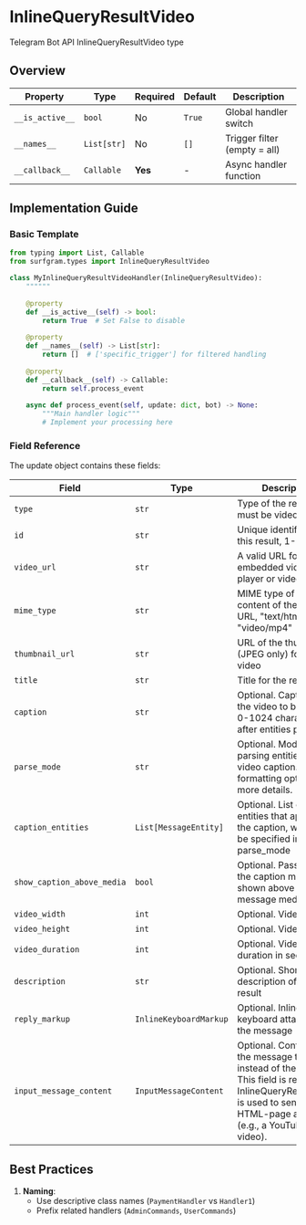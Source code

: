 # InlineQueryResultVideo

Telegram Bot API InlineQueryResultVideo type

## Overview

| Property        | Type               | Required | Default | Description                              |
|-----------------|--------------------|----------|---------|------------------------------------------|
| `__is_active__` | `bool`             | No       | `True`  | Global handler switch                   |
| `__names__`     | `List[str]`        | No       | `[]`    | Trigger filter (empty = all)            |
| `__callback__`  | `Callable`         | **Yes**  | -       | Async handler function                  |

## Implementation Guide

### Basic Template

```python
from typing import List, Callable
from surfgram.types import InlineQueryResultVideo

class MyInlineQueryResultVideoHandler(InlineQueryResultVideo):
    """"""
    
    @property
    def __is_active__(self) -> bool:
        return True  # Set False to disable
        
    @property
    def __names__(self) -> List[str]:
        return []  # ['specific_trigger'] for filtered handling
        
    @property
    def __callback__(self) -> Callable:
        return self.process_event
        
    async def process_event(self, update: dict, bot) -> None:
        """Main handler logic"""
        # Implement your processing here
```

### Field Reference

The update object contains these fields:

| Field          | Type              | Description                     |
|----------------|-------------------|---------------------------------|
| `type` | `str` | Type of the result, must be video |
| `id` | `str` | Unique identifier for this result, 1-64 bytes |
| `video_url` | `str` | A valid URL for the embedded video player or video file |
| `mime_type` | `str` | MIME type of the content of the video URL, "text/html" or "video/mp4" |
| `thumbnail_url` | `str` | URL of the thumbnail (JPEG only) for the video |
| `title` | `str` | Title for the result |
| `caption` | `str` | Optional. Caption of the video to be sent, 0-1024 characters after entities parsing |
| `parse_mode` | `str` | Optional. Mode for parsing entities in the video caption. See formatting options for more details. |
| `caption_entities` | `List[MessageEntity]` | Optional. List of special entities that appear in the caption, which can be specified instead of parse_mode |
| `show_caption_above_media` | `bool` | Optional. Pass True, if the caption must be shown above the message media |
| `video_width` | `int` | Optional. Video width |
| `video_height` | `int` | Optional. Video height |
| `video_duration` | `int` | Optional. Video duration in seconds |
| `description` | `str` | Optional. Short description of the result |
| `reply_markup` | `InlineKeyboardMarkup` | Optional. Inline keyboard attached to the message |
| `input_message_content` | `InputMessageContent` | Optional. Content of the message to be sent instead of the video. This field is required if InlineQueryResultVideo is used to send an HTML-page as a result (e.g., a YouTube video). |

## Best Practices

1. **Naming**: 
   - Use descriptive class names (`PaymentHandler` vs `Handler1`)
   - Prefix related handlers (`AdminCommands`, `UserCommands`)
